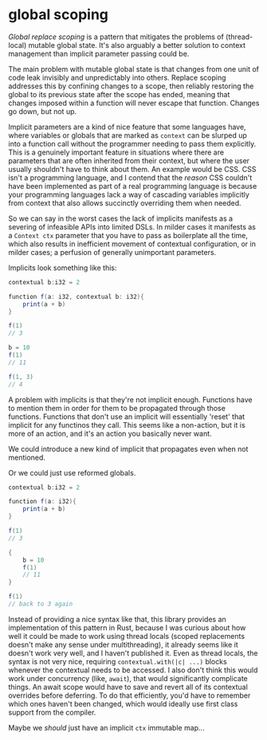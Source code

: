 # global scoping

*Global replace scoping* is a pattern that mitigates the problems of (thread-local) mutable global state. It's also arguably a better solution to context management than implicit parameter passing could be.

The main problem with mutable global state is that changes from one unit of code leak invisibly and unpredictably into others. Replace scoping addresses this by confining changes to a scope, then reliably restoring the global to its previous state after the scope has ended, meaning that changes imposed within a function will never escape that function. Changes go down, but not up.

Implicit parameters are a kind of nice feature that some languages have, where variables or globals that are marked as `context` can be slurped up into a function call without the programmer needing to pass them explicitly. This is a genuinely important feature in situations where there are parameters that are often inherited from their context, but where the user usually shouldn't have to think about them. An example would be CSS. CSS isn't a programming language, and I contend that the *reason* CSS couldn't have been implemented as part of a real programming language is because your programming languages lack a way of cascading variables implicitly from context that also allows succinctly overriding them when needed.

So we can say in the worst cases the lack of implicits manifests as a severing of infeasible APIs into limited DSLs. In milder cases it manifests as a `Context ctx` parameter that you have to pass as boilerplate all the time, which also results in inefficient movement of contextual configuration, or in milder cases; a perfusion of generally unimportant parameters.

Implicits look something like this:

```scala
contextual b:i32 = 2

function f(a: i32, contextual b: i32){
    print(a + b)
}

f(1)
// 3

b = 10
f(1)
// 11

f(1, 3)
// 4
```

A problem with implicits is that they're not implicit enough. Functions have to mention them in order for them to be propagated through those functions. Functions that don't use an implicit will essentially 'reset' that implicit for any functinos they call. This seems like a non-action, but it is more of an action, and it's an action you basically never want.

We could introduce a new kind of implicit that propagates even when not mentioned.

Or we could just use reformed globals.

```scala
contextual b:i32 = 2

function f(a: i32){
    print(a + b)
}

f(1)
// 3

{
    b = 10
    f(1)
    // 11
}

f(1)
// back to 3 again
```

Instead of providing a nice syntax like that, this library provides an implementation of this pattern in Rust, because I was curious about how well it could be made to work using thread locals (scoped replacements doesn't make any sense under multithreading), it already seems like it doesn't work very well, and I haven't published it. Even as thread locals, the syntax is not very nice, requiring `contextual.with(|c| ...)` blocks whenever the contextual needs to be accessed. I also don't think this would work under concurrency (like, `await`), that would significantly complicate things. An await scope would have to save and revert all of its contextual overrides before deferring. To do that efficiently, you'd have to remember which ones haven't been changed, which would ideally use first class support from the compiler.

Maybe we *should* just have an implicit `ctx` immutable map...
